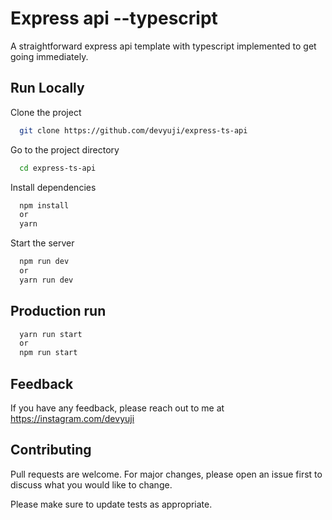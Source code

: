 # Express api --typescript

A straightforward express api template with typescript implemented to get going immediately.

## Run Locally

Clone the project

```bash
  git clone https://github.com/devyuji/express-ts-api
```

Go to the project directory

```bash
  cd express-ts-api
```

Install dependencies

```bash
  npm install
  or
  yarn
```

Start the server

```bash
  npm run dev
  or
  yarn run dev
```

## Production run

```bash
  yarn run start
  or
  npm run start
```

## Feedback

If you have any feedback, please reach out to me at https://instagram.com/devyuji

## Contributing

Pull requests are welcome. For major changes, please open an issue first to discuss what you would like to change.

Please make sure to update tests as appropriate.
